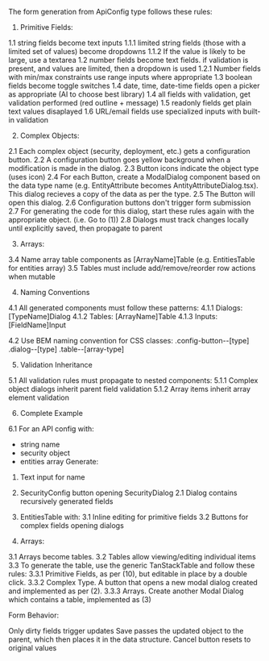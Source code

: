 The form generation from ApiConfig type follows these rules:

1. Primitive Fields:

1.1 string fields become text inputs
1.1.1 limited string fields (those with a limited set of values) become dropdowns
1.1.2 If the value is likely to be large, use a textarea
1.2 number fields become text fields. if validation is present, and values are limited, then a dropdown is used
1.2.1 Number fields with min/max constraints use range inputs where appropriate
1.3 boolean fields become toggle switches
1.4 date, time, date-time fields open a picker as appropriate (AI to choose best library)
1.4 all fields with validation, get validation performed (red outline + message)
1.5 readonly fields get plain text values disaplayed
1.6 URL/email fields use specialized inputs with built-in validation


2. Complex Objects:

2.1 Each complex object (security, deployment, etc.) gets a configuration button.
2.2 A configuration button goes yellow background when a modification is made in the dialog.
2.3 Button icons indicate the object type (uses icon)
2.4 For each Button, create a ModalDialog component based on the data type name (e.g. EntityAttribute becomes AntityAttributeDialog.tsx). This dialog recieves a copy of the data as per the type.
2.5 The Button will open this dialog.
2.6 Configuration buttons don't trigger form submission
2.7 For generating the code for this dialog, start these rules again with the appropriate object. (i.e. Go to (1))
2.8 Dialogs must track changes locally until explicitly saved, then propagate to parent

3. Arrays:

3.4 Name array table components as [ArrayName]Table (e.g. EntitiesTable for entities array)
3.5 Tables must include add/remove/reorder row actions when mutable

4. Naming Conventions

4.1 All generated components must follow these patterns:
4.1.1 Dialogs: [TypeName]Dialog
4.1.2 Tables: [ArrayName]Table
4.1.3 Inputs: [FieldName]Input

4.2 Use BEM naming convention for CSS classes:
.config-button--[type]
.dialog--[type]
.table--[array-type]

5. Validation Inheritance

5.1 All validation rules must propagate to nested components:
5.1.1 Complex object dialogs inherit parent field validation
5.1.2 Array items inherit array element validation

6. Complete Example

6.1 For an API config with:
- string name
- security object 
- entities array
Generate:
1. Text input for name
2. SecurityConfig button opening SecurityDialog
   2.1 Dialog contains recursively generated fields
3. EntitiesTable with:
   3.1 Inline editing for primitive fields
   3.2 Buttons for complex fields opening dialogs

1. Arrays:

3.1 Arrays become tables.
3.2 Tables allow viewing/editing individual items
3.3 To generate the table, use the generic TanStackTable and follow these rules:
   3.3.1 Primitive Fields, as per (10), but editable in place by a double click.
   3.3.2 Complex Type. A button that opens a new modal dialog created and implemented as per (2).
   3.3.3 Arrays. Create another Modal Dialog which contains a table, implemented as (3)

Form Behavior:

Only dirty fields trigger updates
Save passes the updated object to the parent, which then places it in the data structure.
Cancel button resets to original values
